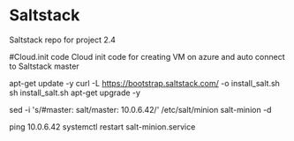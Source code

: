 # Saltstack
Saltstack repo for project 2.4

#Cloud.init code
Cloud init code for creating VM on azure and auto connect to Saltstack master

apt-get update -y
curl -L https://bootstrap.saltstack.com/ -o install_salt.sh
sh install_salt.sh
apt-get upgrade -y

sed -i 's/#master: salt/master: 10.0.6.42/' /etc/salt/minion
salt-minion -d

ping 10.0.6.42
systemctl restart salt-minion.service

